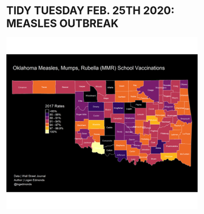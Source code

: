 # TIDY TUESDAY FEB. 25TH 2020: MEASLES OUTBREAK

![OK Measles](https://github.com/loganedmo/tidytuesday/blob/master/20200225Measles/plots/ok_measles.png)